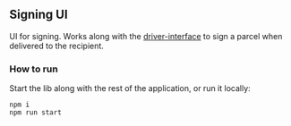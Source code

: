 ## Signing UI

UI for signing.
Works along with the [driver-interface](packages/driver-interface) to sign a parcel when delivered to the recipient.

### How to run

Start the lib along with the rest of the application, or run it locally:

```
npm i
npm run start
```
